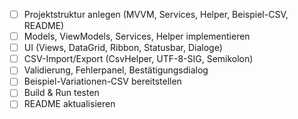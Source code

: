 <!--
Siehe README.md für Projektbeschreibung und Vorgehen.
Diese Datei wird von Copilot für die systematische Abarbeitung der Aufgaben genutzt.
-->
- [ ] Projektstruktur anlegen (MVVM, Services, Helper, Beispiel-CSV, README)
- [ ] Models, ViewModels, Services, Helper implementieren
- [ ] UI (Views, DataGrid, Ribbon, Statusbar, Dialoge)
- [ ] CSV-Import/Export (CsvHelper, UTF-8-SIG, Semikolon)
- [ ] Validierung, Fehlerpanel, Bestätigungsdialog
- [ ] Beispiel-Variationen-CSV bereitstellen
- [ ] Build & Run testen
- [ ] README aktualisieren
